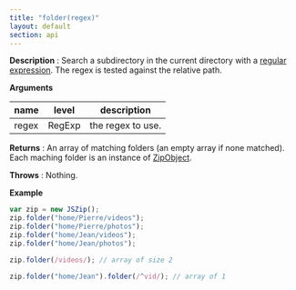 ```yaml
---
title: "folder(regex)"
layout: default
section: api
---
```


__Description__ : Search a subdirectory in the current directory with a
[regular expression](https://developer.mozilla.org/en-US/docs/Web/JavaScript/Guide/Regular_Expressions).
The regex is tested against the relative path.

__Arguments__

name  | level   | description
------|--------|------------
regex | RegExp | the regex to use.

__Returns__ : An array of matching folders (an empty array if none matched).
Each maching folder is an instance of [ZipObject]({{site.baseurl}}/documentation/api_zipobject.html).

__Throws__ : Nothing.

<!--
__Complexity__ : **O(k)** where k is the number of entries in the current JSZip
instance.
-->

__Example__

```js
var zip = new JSZip();
zip.folder("home/Pierre/videos");
zip.folder("home/Pierre/photos");
zip.folder("home/Jean/videos");
zip.folder("home/Jean/photos");

zip.folder(/videos/); // array of size 2

zip.folder("home/Jean").folder(/^vid/); // array of 1
```

